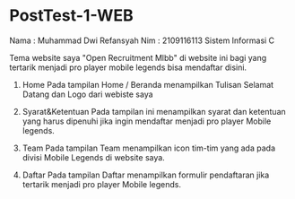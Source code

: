 # PostTest-1-WEB

Nama : Muhammad  Dwi Refansyah
Nim  : 2109116113
Sistem Informasi C

Tema website saya "Open Recruitment Mlbb" di website ini bagi yang tertarik menjadi pro player mobile legends bisa mendaftar disini.

1. Home
Pada tampilan Home / Beranda menampilkan Tulisan Selamat Datang dan Logo dari webiste saya

2. Syarat&Ketentuan
Pada tampilan ini menampilkan syarat dan ketentuan yang harus dipenuhi jika ingin mendaftar menjadi pro player Mobile legends.

3. Team
Pada tampilan Team menampilkan icon tim-tim yang ada pada divisi Mobile Legends di website saya.

4. Daftar
Pada tampilan Daftar menampilkan formulir pendaftaran jika tertarik menjadi pro player Mobile legends.
